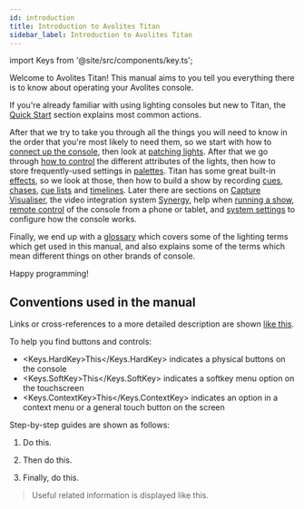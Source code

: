 ```yaml
---
id: introduction
title: Introduction to Avolites Titan
sidebar_label: Introduction to Avolites Titan
---
```


import Keys from '@site/src/components/key.ts';

Welcome to Avolites Titan! This manual aims to you tell you everything
there is to know about operating your Avolites console.

If you're already familiar with using lighting consoles but new to Titan, 
the [Quick Start](./quick-start.md) section explains most common actions.

After that we try to take you through all the things you will need to know in the order
that you're most likely to need them, so we start with how to [connect up the console](./titan-basics.md),
then look at [patching lights](./patching.md). After that we go through [how to control](./controlling-fixtures.md) the different
attributes of the lights, then how to store frequently-used settings in [palettes](./palettes.md).
Titan has some great built-in [effects](./effects.md), so we look at those, then how to build a show
by recording [cues](./cues.md), [chases](./chases.md), [cue lists](./cue-lists.md)
and [timelines](./timelines.md). 
Later there are sections on [Capture Visualiser](./capture-visualiser.md), 
the video integration system [Synergy](./synergy.md), help when [running a show](./running-the-show.md), [remote control](./remote-control.md) of the console from a phone or tablet,
and [system settings](./system-settings.md) to configure how the console works. 

Finally, we end up with a [glossary](./glossary.md) which covers some of the lighting terms
which get used in this manual, and also explains some of the terms which mean
different things on other brands of console.

Happy programming!

Conventions used in the manual
------------------------------

Links or cross-references to a more detailed description are shown [like this](#).

To help you find buttons and controls:
- <Keys.HardKey>This</Keys.HardKey> indicates a physical buttons on the console
- <Keys.SoftKey>This</Keys.SoftKey> indicates a softkey menu option on the touchscreen
- <Keys.ContextKey>This</Keys.ContextKey> indicates an option in a context menu or a general touch button on the screen

Step-by-step guides are shown as follows:

1. Do this.

2. Then do this.

3. Finally, do this.

> Useful related information is displayed like this.
